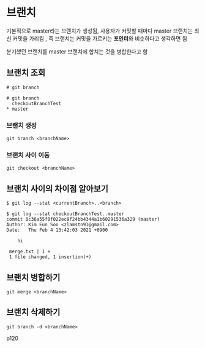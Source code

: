 # 브랜치
기본적으로 master라는 브랜치가 생성됨, 사용자가 커밋할 때마다 master 브랜치는 최신 커밋을 가리킴
, 즉 브랜치는 커밋을 가르키는 **포인터**와 비슷하다고 생각하면 됨

분기했던 브랜치를 master 브랜치에 합치는 것을 병합한다고 함

## 브랜치 조회
`# git branch`
```commandline
# git branch
  checkoutBranchTest
* master
```

### 브랜치 생성
`git branch <branchName>`

### 브랜치 사이 이동
`git checkout <branchName>`

## 브랜치 사이의 차이점 알아보기
`$ git log --stat <currentBranch>..<branch>`
```commandline
$ git log --stat checkoutBranchTest..master
commit 0c36a55f0f022ec8f24bb4344a1b60291536a329 (master)
Author: Kim Eun Soo <zlamstn91@gmail.com>
Date:   Thu Feb 4 13:42:03 2021 +0900

    hi

 merge.txt | 1 +
 1 file changed, 1 insertion(+)
```

## 브랜치 병합하기
`git merge <branchName>`

## 브랜치 삭제하기
`git branch -d <branchName>`

p120

